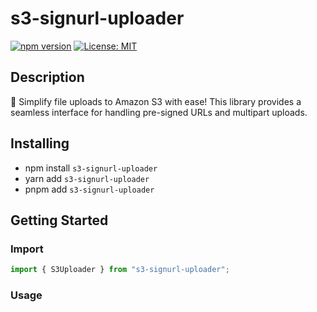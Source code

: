 # s3-signurl-uploader

[![npm version](https://badge.fury.io/js/s3-signurl-uploader.svg)](https://badge.fury.io/js/s3-signurl-uploader)
[![License: MIT](https://img.shields.io/badge/License-MIT-yellow.svg)](https://opensource.org/licenses/MIT)

## Description
🚀 Simplify file uploads to Amazon S3 with ease! This library provides a seamless interface for handling pre-signed URLs and multipart uploads.

## Installing

- npm install `s3-signurl-uploader`
- yarn add `s3-signurl-uploader`
- pnpm add `s3-signurl-uploader`

## Getting Started

### Import

```typescript
import { S3Uploader } from "s3-signurl-uploader";
```

### Usage